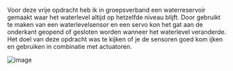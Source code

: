 Voor deze vrije opdracht heb ik in groepsverband een waterreservoir gemaakt waar het waterlevel altijd op hetzelfde niveau blijft. Door gebruikt te maken van een waterlevelsensor en een servo kon het gat aan de onderkant geopend of gesloten worden wanneer het waterlevel veranderde. Het doel van deze opdracht was te kijken of je de sensoren goed kom ijken en gebruiken in combinatie met actuatoren.


![image](https://user-images.githubusercontent.com/90836552/234884129-ece4d210-252c-472c-a0f1-f21e7d6c5fbe.png)
